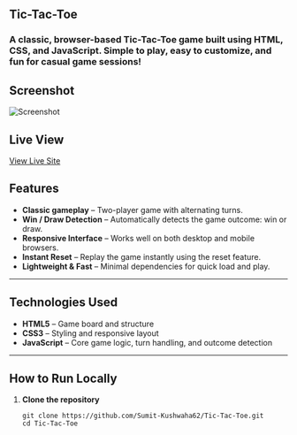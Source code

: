 ## Tic-Tac-Toe

### A classic, browser-based Tic-Tac-Toe game built using HTML, CSS, and JavaScript. Simple to play, easy to customize, and fun for casual game sessions!



##  Screenshot
![Screenshot](https://github.com/Sumit-Kushwaha62/New_Portfolio/blob/main/src/assets/work_logo/Toe.png?raw=true)

## Live View
[View Live Site](https://tic-tac-toe-play01.netlify.app/)


##  Features

- **Classic gameplay** – Two-player game with alternating turns.
- **Win / Draw Detection** – Automatically detects the game outcome: win or draw.
- **Responsive Interface** – Works well on both desktop and mobile browsers.
- **Instant Reset** – Replay the game instantly using the reset feature.
- **Lightweight & Fast** – Minimal dependencies for quick load and play.

---

##  Technologies Used

- **HTML5** – Game board and structure  
- **CSS3** – Styling and responsive layout  
- **JavaScript** – Core game logic, turn handling, and outcome detection

---

##  How to Run Locally

1. **Clone the repository**  
   ```
   git clone https://github.com/Sumit-Kushwaha62/Tic-Tac-Toe.git
   cd Tic-Tac-Toe
   ```
